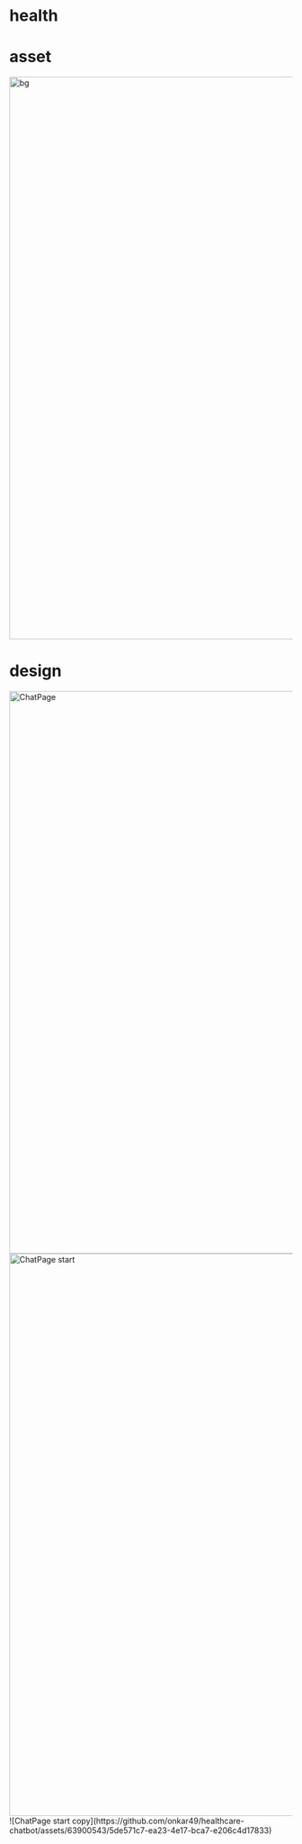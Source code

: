 # health
# asset
<img width="1000" alt="bg" src="https://github.com/onkar49/healthcare-chatbot/assets/63900543/c86df99c-cdcc-43aa-adf5-641f01f84668">

# design
<img width="1000" alt="ChatPage" src="https://github.com/onkar49/healthcare-chatbot/assets/63900543/1e19398a-c9ca-405e-b124-ced551604a92">
<img width="1000" alt="ChatPage start" src="https://github.com/onkar49/healthcare-chatbot/assets/63900543/e7f79381-93d8-40a6-a17b-6e50f2fc8de0">
![ChatPage start copy](https://github.com/onkar49/healthcare-chatbot/assets/63900543/5de571c7-ea23-4e17-bca7-e206c4d17833)
